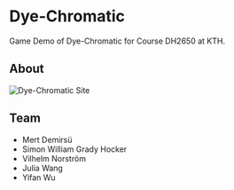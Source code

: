 # Dye-Chromatic
Game Demo of Dye-Chromatic for Course DH2650 at KTH.

## About 
![Dye-Chromatic Site]()



## Team
- Mert Demirsü
- Simon William Grady Hocker
- Vilhelm Norström
- Julia Wang
- Yifan Wu
